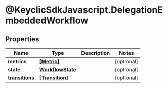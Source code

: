 # @KeyclicSdkJavascript.DelegationEmbeddedWorkflow

## Properties
Name | Type | Description | Notes
------------ | ------------- | ------------- | -------------
**metrics** | [**[Metric]**](Metric.md) |  | [optional] 
**state** | [**WorkflowState**](WorkflowState.md) |  | [optional] 
**transitions** | [**[Transition]**](Transition.md) |  | [optional] 


